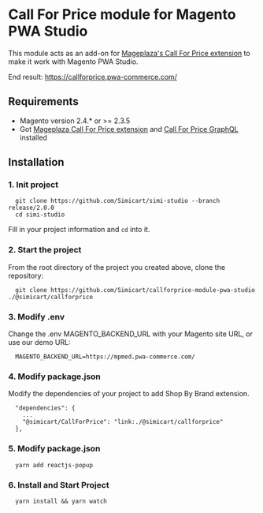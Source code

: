 # Call For Price  module for Magento PWA Studio

This module acts as an add-on for [Mageplaza's Call For Price extension](https://www.mageplaza.com/magento-2-call-for-price/) to make it work with Magento PWA Studio.

End result: https://callforprice.pwa-commerce.com/

## Requirements

- Magento version 2.4.* or >= 2.3.5
- Got [Mageplaza Call For Price extension](https://www.mageplaza.com/magento-2-call-for-price/) and [Call For Price GraphQL](https://github.com/mageplaza/magento-2-call-for-price-graphql) installed

## Installation

### 1. Init project
```
  git clone https://github.com/Simicart/simi-studio --branch release/2.0.0
  cd simi-studio
```

Fill in your project information and `cd` into it.

### 2. Start the project

From the root directory of the project you created above, clone the repository:

```
  git clone https://github.com/Simicart/callforprice-module-pwa-studio ./@simicart/callforprice
```

### 3. Modify .env

Change the .env MAGENTO_BACKEND_URL with your Magento site URL, or use our demo URL:

```
  MAGENTO_BACKEND_URL=https://mpmed.pwa-commerce.com/
```
### 4. Modify package.json

Modify the dependencies of your project to add Shop By Brand extension.

```
  "dependencies": {
    ...
    "@simicart/CallForPrice": "link:./@simicart/callforprice"
  },
```

### 5. Modify package.json

```
  yarn add reactjs-popup
```

### 6. Install and Start Project

```
  yarn install && yarn watch
```
